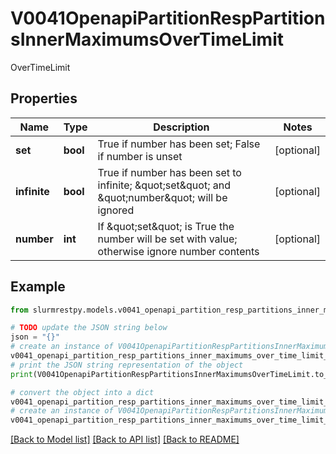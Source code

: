 # V0041OpenapiPartitionRespPartitionsInnerMaximumsOverTimeLimit

OverTimeLimit

## Properties

Name | Type | Description | Notes
------------ | ------------- | ------------- | -------------
**set** | **bool** | True if number has been set; False if number is unset | [optional]
**infinite** | **bool** | True if number has been set to infinite; \&quot;set\&quot; and \&quot;number\&quot; will be ignored | [optional]
**number** | **int** | If \&quot;set\&quot; is True the number will be set with value; otherwise ignore number contents | [optional]

## Example

```python
from slurmrestpy.models.v0041_openapi_partition_resp_partitions_inner_maximums_over_time_limit import V0041OpenapiPartitionRespPartitionsInnerMaximumsOverTimeLimit

# TODO update the JSON string below
json = "{}"
# create an instance of V0041OpenapiPartitionRespPartitionsInnerMaximumsOverTimeLimit from a JSON string
v0041_openapi_partition_resp_partitions_inner_maximums_over_time_limit_instance = V0041OpenapiPartitionRespPartitionsInnerMaximumsOverTimeLimit.from_json(json)
# print the JSON string representation of the object
print(V0041OpenapiPartitionRespPartitionsInnerMaximumsOverTimeLimit.to_json())

# convert the object into a dict
v0041_openapi_partition_resp_partitions_inner_maximums_over_time_limit_dict = v0041_openapi_partition_resp_partitions_inner_maximums_over_time_limit_instance.to_dict()
# create an instance of V0041OpenapiPartitionRespPartitionsInnerMaximumsOverTimeLimit from a dict
v0041_openapi_partition_resp_partitions_inner_maximums_over_time_limit_from_dict = V0041OpenapiPartitionRespPartitionsInnerMaximumsOverTimeLimit.from_dict(v0041_openapi_partition_resp_partitions_inner_maximums_over_time_limit_dict)
```
[[Back to Model list]](../README.md#documentation-for-models) [[Back to API list]](../README.md#documentation-for-api-endpoints) [[Back to README]](../README.md)


